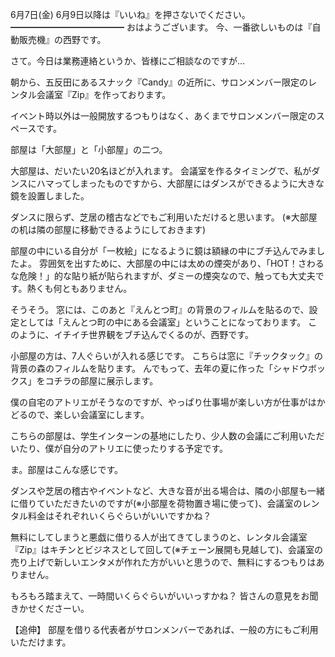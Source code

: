 6月7日(金) 6月9日以降は『いいね』を押さないでください。
━━━━━━━━━━━━━
おはようございます。
今、一番欲しいものは『自動販売機』の西野です。

さて。今日は業務連絡というか、皆様にご相談なのですが…

朝から、五反田にあるスナック『Candy』の近所に、サロンメンバー限定のレンタル会議室『Zip』を作っております。

イベント時以外は一般開放するつもりはなく、あくまでサロンメンバー限定のスペースです。

部屋は「大部屋」と「小部屋」の二つ。

大部屋は、だいたい20名ほどが入れます。
会議室を作るタイミングで、私がダンスにハマってしまったものですから、大部屋にはダンスができるように大きな鏡を設置しました。

ダンスに限らず、芝居の稽古などでもご利用いただけると思います。
(※大部屋の机は隣の部屋に移動できるようにしておきます)

部屋の中にいる自分が「一枚絵」になるように鏡は額縁の中にブチ込んでみましたよ。
雰囲気を出すために、大部屋の中には太めの煙突があり、「HOT！さわるな危険！」的な貼り紙が貼られますが、ダミーの煙突なので、触っても大丈夫です。熱くも何ともありません。

そうそう。
窓には、このあと『えんとつ町』の背景のフィルムを貼るので、設定としては「えんとつ町の中にある会議室」ということになっております。
このように、イチイチ世界観をブチ込んでくるのが、西野です。

小部屋の方は、7人ぐらいが入れる感じです。
こちらは窓に『チックタック』の背景の森のフィルムを貼ります。
んでもって、去年の夏に作った「シャドウボックス」をコチラの部屋に展示します。

僕の自宅のアトリエがそうなのですが、やっぱり仕事場が楽しい方が仕事がはかどるので、楽しい会議室にします。

こちらの部屋は、学生インターンの基地にしたり、少人数の会議にご利用いただいたり、僕が自分のアトリエに使ったりする予定です。

ま。部屋はこんな感じです。

ダンスや芝居の稽古やイベントなど、大きな音が出る場合は、隣の小部屋も一緒に借りていただきたいのですが(※小部屋を荷物置き場に使って)、会議室のレンタル料金はそれぞれいくらぐらいがいいですかね？

無料にしてしまうと悪戯に借りる人が出てきてしまうのと、レンタル会議室『Zip』はキチンとビジネスとして回して(※チェーン展開も見越して)、会議室の売り上げで新しいエンタメが作れた方がいいと思うので、無料にするつもりはありません。

もろもろ踏まえて、一時間いくらぐらいがいいっすかね？
皆さんの意見をお聞きかせくださーい。

【追伸】
部屋を借りる代表者がサロンメンバーであれば、一般の方にもご利用いただけます。
